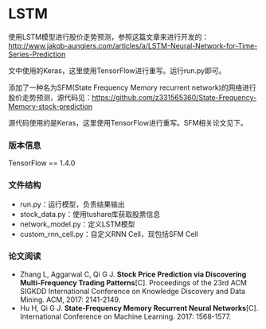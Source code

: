 # LSTM
使用LSTM模型进行股价走势预测，参照这篇文章来进行开发的：http://www.jakob-aungiers.com/articles/a/LSTM-Neural-Network-for-Time-Series-Prediction

文中使用的Keras，这里使用TensorFlow进行重写。运行run.py即可。

添加了一种名为SFM(State Frequency Memory recurrent network)的网络进行股价走势预测，源代码见：https://github.com/z331565360/State-Frequency-Memory-stock-prediction

源代码使用的是Keras，这里使用TensorFlow进行重写。SFM相关论文见下。

### 版本信息
TensorFlow == 1.4.0

### 文件结构
* run.py：运行模型，负责结果输出
* stock_data.py：使用tushare库获取股票信息
* network_model.py：定义LSTM模型
* custom_rnn_cell.py：自定义RNN Cell，现包括SFM Cell

### 论文阅读
* Zhang L, Aggarwal C, Qi G J. **Stock Price Prediction via Discovering Multi-Frequency Trading Patterns**[C]. Proceedings of the 23rd ACM SIGKDD International Conference on Knowledge Discovery and Data Mining. ACM, 2017: 2141-2149.
* Hu H, Qi G J. **State-Frequency Memory Recurrent Neural Networks**[C]. International Conference on Machine Learning. 2017: 1568-1577.